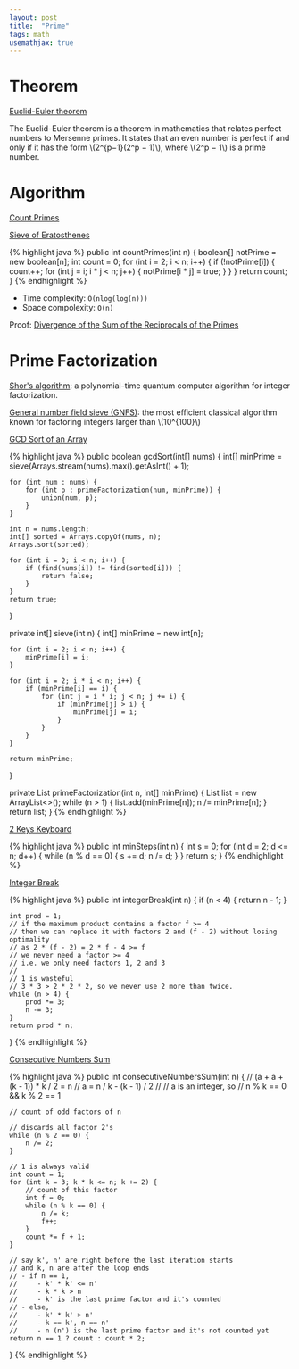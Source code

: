 ```yaml
---
layout: post
title:  "Prime"
tags: math
usemathjax: true
---
```

# Theorem

[Euclid-Euler theorem](https://en.wikipedia.org/wiki/Euclid%E2%80%93Euler_theorem)

The Euclid–Euler theorem is a theorem in mathematics that relates perfect numbers to Mersenne primes. It states that an even number is perfect if and only if it has the form \\(2^{p−1}(2^p − 1)\\), where \\(2^p − 1\\) is a prime number.

# Algorithm

[Count Primes][count-primes]

[Sieve of Eratosthenes](https://en.wikipedia.org/wiki/Sieve_of_Eratosthenes)

{% highlight java %}
public int countPrimes(int n) {
    boolean[] notPrime = new boolean[n];
    int count = 0;
    for (int i = 2; i < n; i++) {
        if (!notPrime[i]) {
            count++;
            for (int j = i; i * j < n; j++) {
                notPrime[i * j] = true;
            }
        }
    }
    return count;
}
{% endhighlight %}

* Time complexity: `O(nlog(log(n)))`
* Space compolexity: `O(n)`

Proof: [Divergence of the Sum of the Reciprocals of the Primes](https://en.wikipedia.org/wiki/Divergence_of_the_sum_of_the_reciprocals_of_the_primes)

# Prime Factorization

[Shor's algorithm](https://en.wikipedia.org/wiki/Shor's_algorithm): a polynomial-time quantum computer algorithm for integer factorization.

[General number field sieve (GNFS)](https://en.wikipedia.org/wiki/General_number_field_sieve): the most efficient classical algorithm known for factoring integers larger than \\(10^{100}\\)

[GCD Sort of an Array][gcd-sort-of-an-array]

{% highlight java %}
public boolean gcdSort(int[] nums) {
    int[] minPrime = sieve(Arrays.stream(nums).max().getAsInt() + 1);

    for (int num : nums) {
        for (int p : primeFactorization(num, minPrime)) {
            union(num, p);
        }
    }

    int n = nums.length;
    int[] sorted = Arrays.copyOf(nums, n);
    Arrays.sort(sorted);

    for (int i = 0; i < n; i++) {
        if (find(nums[i]) != find(sorted[i])) {
            return false;
        }
    }
    return true;
}

private int[] sieve(int n) {
    int[] minPrime = new int[n];

    for (int i = 2; i < n; i++) {
        minPrime[i] = i;
    }

    for (int i = 2; i * i < n; i++) {
        if (minPrime[i] == i) {
            for (int j = i * i; j < n; j += i) {
                if (minPrime[j] > i) {
                    minPrime[j] = i;
                }
            }
        }
    }

    return minPrime;
}

private List<Integer> primeFactorization(int n, int[] minPrime) {
    List<Integer> list = new ArrayList<>();
    while (n > 1) {
        list.add(minPrime[n]);
        n /= minPrime[n];
    }
    return list;
}
{% endhighlight %}

[2 Keys Keyboard][2-keys-keyboard]

{% highlight java %}
public int minSteps(int n) {
    int s = 0;
    for (int d = 2; d <= n; d++) {
        while (n % d == 0) {
            s += d;
            n /= d;
        }
    }
    return s;
}
{% endhighlight %}

[Integer Break][integer-break]

{% highlight java %}
public int integerBreak(int n) {
    if (n < 4) {
        return n - 1;
    }

    int prod = 1;
    // if the maximum product contains a factor f >= 4
    // then we can replace it with factors 2 and (f - 2) without losing optimality
    // as 2 * (f - 2) = 2 * f - 4 >= f
    // we never need a factor >= 4
    // i.e. we only need factors 1, 2 and 3
    //
    // 1 is wasteful
    // 3 * 3 > 2 * 2 * 2, so we never use 2 more than twice.
    while (n > 4) {
        prod *= 3;
        n -= 3;
    }
    return prod * n;
}
{% endhighlight %}

[Consecutive Numbers Sum][consecutive-numbers-sum]

{% highlight java %}
public int consecutiveNumbersSum(int n) {
    // (a + a + (k - 1)) * k / 2 = n
    // a = n / k - (k - 1) / 2
    //
    // a is an integer, so
    // n % k == 0 && k % 2 == 1

    // count of odd factors of n

    // discards all factor 2's
    while (n % 2 == 0) {
        n /= 2;
    }

    // 1 is always valid
    int count = 1;
    for (int k = 3; k * k <= n; k += 2) {
        // count of this factor
        int f = 0;
        while (n % k == 0) {
            n /= k;
            f++;
        }
        count *= f + 1;
    }

    // say k', n' are right before the last iteration starts
    // and k, n are after the loop ends
    // - if n == 1,
    //     - k' * k' <= n'
    //     - k * k > n
    //     - k' is the last prime factor and it's counted
    // - else,
    //     - k' * k' > n'
    //     - k == k', n == n'
    //     - n (n') is the last prime factor and it's not counted yet
    return n == 1 ? count : count * 2;
}
{% endhighlight %}

[2-keys-keyboard]: https://leetcode.com/problems/2-keys-keyboard/
[consecutive-numbers-sum]: https://leetcode.com/problems/consecutive-numbers-sum/
[count-primes]: https://leetcode.com/problems/count-primes/
[gcd-sort-of-an-array]: https://leetcode.com/problems/gcd-sort-of-an-array/
[integer-break]: https://leetcode.com/problems/integer-break/
